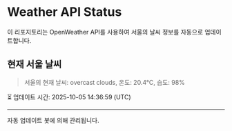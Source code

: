 
# Weather API Status

이 리포지토리는 OpenWeather API를 사용하여 서울의 날씨 정보를 자동으로 업데이트합니다.

## 현재 서울 날씨
> 서울의 현재 날씨: overcast clouds, 온도: 20.4°C, 습도: 98%

⏳ 업데이트 시간: 2025-10-05 14:36:59 (UTC)

---
자동 업데이트 봇에 의해 관리됩니다.
